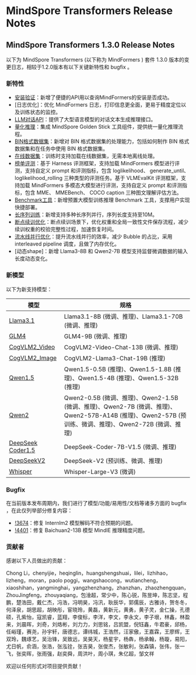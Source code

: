 # MindSpore Transformers Release Notes

## MindSpore Transformers 1.3.0 Release Notes

以下为 MindSpore Transformers (以下称为 MindFormers ) 套件 1.3.0 版本的变更日志，相较于1.2.0版本有以下关键新特性和 bugfix 。

### 新特性

- [安装验证](https://www.mindspore.cn/mindformers/docs/zh-CN/dev/mindformers/mindformers.run_check.html)：新增了便捷的API用以查询MindFormers的安装是否成功。
- [日志优化]：优化 MindFormers 日志，打印信息更全面，更易于精度定位以及训练状态的监控。
- [LLM对话API](https://www.mindspore.cn/mindformers/docs/zh-CN/dev/generation/mindformers.generation.GenerationMixin.html#mindformers.generation.GenerationMixin.chat)：提供了大型语言模型的对话文本生成推理接口。
- [量化推理](https://www.mindspore.cn/mindformers/docs/zh-CN/dev/usage/quantization.html#)：集成 MindSpore Golden Stick 工具组件，提供统一量化推理流程。
- [BIN格式数据集](https://www.mindspore.cn/mindformers/docs/zh-CN/dev/function/dataset.html#bin-%E6%A0%BC%E5%BC%8F%E6%95%B0%E6%8D%AE%E9%9B%86)：新增对 BIN 格式数据集的处理能力，包括如何制作 BIN 格式数据集和在任务中使用 BIN 格式数据集。
- [在线数据集](https://www.mindspore.cn/mindformers/docs/zh-CN/dev/function/dataset.html#%E5%9C%A8%E7%BA%BF%E6%95%B0%E6%8D%AE%E9%9B%86)：训练时支持加载在线数据集，无需本地离线处理。
- [榜单评测](https://www.mindspore.cn/mindformers/docs/zh-CN/dev/usage/evaluation.html)：基于 Harness 评测框架，支持加载 MindFormers 模型进行评测，支持自定义 prompt 和评测指标，包含 loglikelihood、 generate_until、 loglikelihood_rolling 三种类型的评测任务。基于 VLMEvalKit 评测框架，支持加载 MindFormers 多模态大模型进行评测，支持自定义 prompt 和评测指标，包含 MME、 MMEBench、 COCO caption 三种图文理解评估方法。
- [Benchmark工具](https://gitee.com/mindspore/mindformers/tree/r1.3.0/docs/feature_cards/benchmark.md)：新增预置大模型训练推理 Benchmark 工具，支撑用户实现快捷部署。
- [长序列训练](https://gitee.com/mindspore/mindformers/tree/r1.3.0/docs/feature_cards/Long_Sequence_Training.md)：新增支持多种长序列并行，序列长度支持至10M。
- [断点续训优化](https://www.mindspore.cn/mindformers/docs/zh-CN/dev/function/resume_training.html#%E6%96%AD%E7%82%B9%E7%BB%AD%E8%AE%AD)：断点续训场景下，优化权重和全局一致性文件保存流程，减少续训权重的校验完整性过程，加速恢复时间。
- [流水线并行优化](https://www.mindspore.cn/docs/zh-CN/master/model_train/parallel/pipeline_parallel.html#interleaved-pipeline%E8%B0%83%E5%BA%A6)：提升流水线并行的效率，减少 Bubble 的占比，采用 interleaved pipeline 调度，且做了内存优化。
- [动态shape]：新增 Llama3-8B 和 Qwen2-7B 模型支持监督微调数据的输入长度动态变化。

### 新模型

以下为新支持模型：

| 模型                                                                                                           | 规格                                                                                                                 |
|--------------------------------------------------------------------------------------------------------------|--------------------------------------------------------------------------------------------------------------------|
| [Llama3.1](https://gitee.com/mindspore/mindformers/tree/r1.3.0/research/llama3_1/llama3_1.md)                | Llama3.1-8B (微调、推理)、Llama3.1-70B (微调、推理)                                                                           |
| [GLM4](https://gitee.com/mindspore/mindformers/tree/r1.3.0/docs/model_cards/glm4.md)                         | GLM4-9B (微调、推理)                                                                                                    |
| [CogVLM2_Video](https://gitee.com/mindspore/mindformers/tree/r1.3.0/docs/model_cards/cogvlm2_video.md)       | CogVLM2-Video-Chat-13B (微调、推理)                                                                                     |
| [CogVLM2_Image](https://gitee.com/mindspore/mindformers/tree/r1.3.0/docs/model_cards/cogvlm2_image.md)       | CogVLM2-Llama3-Chat-19B (推理)                                                                                       |
| [Qwen1.5](https://gitee.com/mindspore/mindformers/blob/r1.3.0/research/qwen1_5/qwen1_5.md)                   | Qwen1.5-0.5B (推理)、Qwen1.5-1.8B (推理)、Qwen1.5-4B (推理)、Qwen1.5-32B (推理)                                               |
| [Qwen2](https://gitee.com/mindspore/mindformers/tree/r1.3.0/research/qwen2/qwen2.md)                         | Qwen2-0.5B (微调、推理)、Qwen2-1.5B (微调、推理)、Qwen2-7B (微调、推理)、Qwen2-57B-A14B (推理)、Qwen2-57B (预训练、微调、推理)、Qwen2-72B (微调、推理) |
| [DeepSeek Coder1.5](https://gitee.com/mindspore/mindformers/tree/r1.3.0/research/deepseek1_5/deepseek1_5.md) | DeepSeek-Coder-7B-V1.5 (微调、推理)                                                                                     |
| [DeepSeekV2](https://gitee.com/mindspore/mindformers/tree/r1.3.0/research/deepseek2/deepseek2.md)            | DeepSeek-V2 (预训练、微调、推理)                                                                                            |
| [Whisper](https://gitee.com/mindspore/mindformers/tree/r1.3.0/docs/model_cards/whisper.md)                   | Whisper-Large-V3 (微调)                                                                                              |

### Bugfix

在当前版本发布周期内，我们进行了模型/功能/易用性/文档等诸多方面的 bugfix ，在此仅列举部分修复内容：

- [!3674](https://gitee.com/mindspore/mindformers/pulls/3674)：修复 Internlm2 模型解码不符合预期的问题。
- [!4401](https://gitee.com/mindspore/mindformers/pulls/4401)：修复 Baichuan2-13B 模型 MindIE 推理精度问题。

### 贡献者

感谢以下人员做出的贡献：

Chong Li，chenyijie，heqinglin，huangshengshuai，lilei，lizhihao，lizheng，moran，paolo poggi，wangshaocong，wutiancheng，xiaoshihan，yangminghai，yangzhenzhang，zhanzhan，zhaozhengquan，ZhouJingfeng，zhouyaqiang，包淦超，常少中，陈心锐，陈昱坤，陈志坚，程鹏，楚浩田，戴仁杰，冯浩，冯明昊，冯汛，耿辰华，郭儒辰，古雅诗，贺冬冬，何泽泉，胡思超，胡映彤，宦晓玲，黄磊，黄新元，黄勇，黄子灵，金仁操，孔德硕，孔紫怡，寇凯睿，蓝翔，李俊标，李洋，李文，李永文，李子垠，林鑫，林盈来，刘晨晖，刘奇，刘烙彬，刘力力，刘思铭，吕凯盟，倪钰鑫，牛君豪，邱杨，任峪瑾，赛尧，孙宇轩，唐德志，谭纬城，王浩然，汪家傲，王嘉霖，王廖辉，王双玲，魏琢艺，吴治锋，吴致远，吴昊天，杨星宇，杨犇，杨承翰，杨璇，易阳，尤日帆，俞涵，张浩，张泓铨，张吉昊，张俊杰，张敏利，张森镇，张伟，张一飞，张奕晖，张雨强，赵奕舜，周洪叶，周小琪，朱亿超，邹文祥

欢迎以任何形式对项目提供贡献！